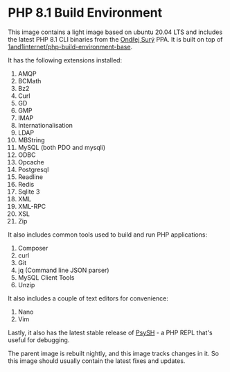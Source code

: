 # PHP 8.1 Build Environment

This image contains a light image based on ubuntu 20.04 LTS and includes the latest PHP 8.1 CLI binaries from the [Ondřej Surý](https://launchpad.net/~ondrej/+archive/ubuntu/php) PPA. It is built on top of [1and1internet/php-build-environment-base](https://cloud.docker.com/u/1and1internet/repository/docker/1and1internet/php-build-environment-base).

It has the following extensions installed:

1. AMQP
1. BCMath
1. Bz2
1. Curl
1. GD
1. GMP
1. IMAP
1. Internationalisation
1. LDAP
1. MBString
1. MySQL (both PDO and mysqli)
1. ODBC
1. Opcache
1. Postgresql
1. Readline
1. Redis
1. Sqlite 3
1. XML
1. XML-RPC
1. XSL
1. Zip

It also includes common tools used to build and run PHP applications:

1. Composer
1. curl
1. Git
1. jq (Command line JSON parser)
1. MySQL Client Tools
1. Unzip

It also includes a couple of text editors for convenience:

1. Nano
1. Vim

Lastly, it also has the latest stable release of [PsySH](https://psysh.org/) - a PHP REPL that's useful for debugging.

The parent image is rebuilt nightly, and this image tracks changes in it. So this image should usually contain the latest fixes and updates.